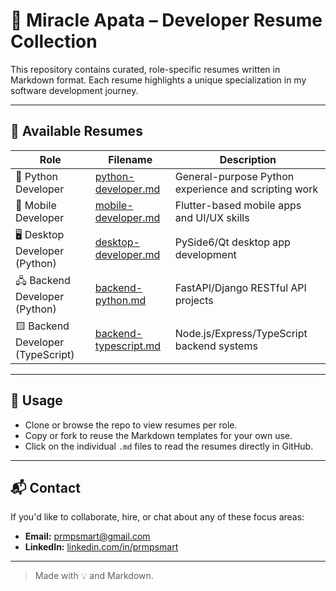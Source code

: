 # 🧾 Miracle Apata – Developer Resume Collection

This repository contains curated, role-specific resumes written in Markdown format. Each resume highlights a unique specialization in my software development journey.

---

## 📂 Available Resumes

| Role                              | Filename                                         | Description                                          |
| --------------------------------- | ------------------------------------------------ | ---------------------------------------------------- |
| 🐍 Python Developer               | [python-developer.md](./python-developer.md)     | General-purpose Python experience and scripting work |
| 📱 Mobile Developer               | [mobile-developer.md](./mobile-developer.md)     | Flutter-based mobile apps and UI/UX skills           |
| 🖥️ Desktop Developer (Python)     | [desktop-developer.md](./desktop-developer.md)   | PySide6/Qt desktop app development                   |
| 🖧 Backend Developer (Python)      | [backend-python.md](./backend-python.md)         | FastAPI/Django RESTful API projects                  |
| 🟨 Backend Developer (TypeScript) | [backend-typescript.md](./backend-typescript.md) | Node.js/Express/TypeScript backend systems           |

---

## 🔎 Usage

- Clone or browse the repo to view resumes per role.
- Copy or fork to reuse the Markdown templates for your own use.
- Click on the individual `.md` files to read the resumes directly in GitHub.

---

## 📬 Contact

If you'd like to collaborate, hire, or chat about any of these focus areas:

- **Email:** <prmpsmart@gmail.com>
- **LinkedIn:** [linkedin.com/in/prmpsmart](https://linkedin.com/in/prmpsmart)

---

> Made with 💡 and Markdown.
